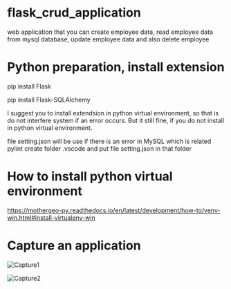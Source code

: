 # flask_crud_application
web application that you can create employee data, read employee data from mysql database, update employee data and also delete employee

# Python preparation, install extension
pip install Flask

pip install Flask-SQLAlchemy

I suggest you to install extendsion in python virtual environment, so that is do not interfere system if an error occurs.
But it still fine, if you do not install in python virtual environment.

file setting.json will be use if there is an error in MySQL which is related pylint
create folder .vscode and put file setting.json in that folder

# How to install python virtual environment
https://mothergeo-py.readthedocs.io/en/latest/development/how-to/venv-win.html#install-virtualenv-win

# Capture an application

![Capture1](https://user-images.githubusercontent.com/1334433/116001577-a3faf380-a627-11eb-97bb-f81e75b93614.JPG)

![Capture2](https://user-images.githubusercontent.com/1334433/116001657-11a71f80-a628-11eb-9890-37e65f3e0bea.JPG)
